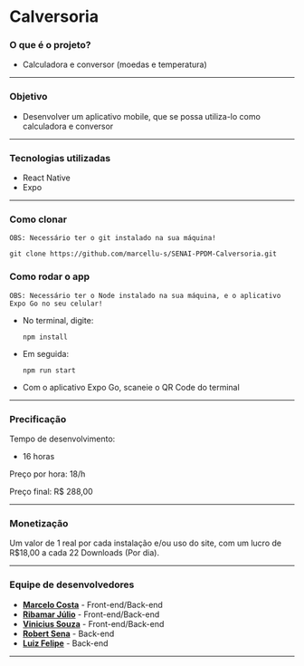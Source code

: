 # Calversoria

### __O que é o projeto?__

- Calculadora e conversor (moedas e temperatura)
---
### __Objetivo__

- Desenvolver um aplicativo mobile, que se possa utiliza-lo como calculadora e conversor
---
### __Tecnologias utilizadas__

- React Native
- Expo
---
### __Como clonar__
`OBS: Necessário ter o git instalado na sua máquina!`

    git clone https://github.com/marcellu-s/SENAI-PPDM-Calversoria.git

### __Como rodar o app__
`OBS: Necessário ter o Node instalado na sua máquina, e o aplicativo Expo Go no seu celular!`
- No terminal, digite:
  
      npm install
- Em seguida:

      npm run start
- Com o aplicativo Expo Go, scaneie o QR Code do terminal
---
### __Precificação__

Tempo de desenvolvimento:
- 16 horas

Preço por hora: 18/h

Preço final: R$ 288,00

---
### __Monetização__

Um valor de 1 real por cada instalação e/ou uso do site, com um lucro de R$18,00 a cada 22 Downloads (Por dia).

---
### __Equipe de desenvolvedores__

- __[Marcelo Costa](https://github.com/marcellu-s)__ - Front-end/Back-end
- __[Ribamar Júlio](https://github.com/RibamarJ)__ - Front-end/Back-end
- __[Vinicius Souza](https://github.com/VerNancio)__ - Front-end/Back-end
- __[Robert Sena](https://github.com/RibamarJ)__ - Back-end
- __[Luiz Felipe](https://github.com/VerNancio)__ - Back-end
---
